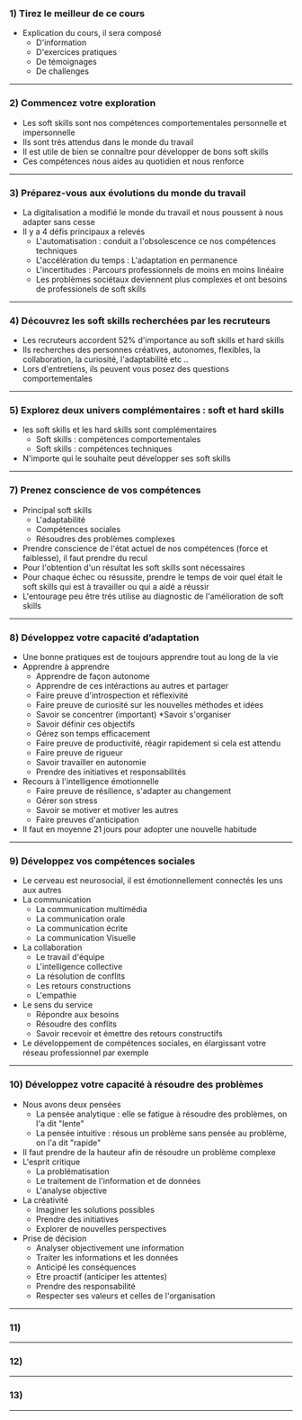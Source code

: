 ### 1) Tirez le meilleur de ce cours
* Explication du cours, il sera composé
    * D'information
    * D'exercices pratiques
    * De témoignages
    * De challenges
***
### 2) Commencez votre exploration
* Les soft skills sont nos compétences comportementales personnelle et impersonnelle
* Ils sont trés attendus dans le monde du travail
* Il est utile de bien se connaître pour développer de bons soft skills
* Ces compétences nous aides au quotidien et nous renforce
***
### 3) Préparez-vous aux évolutions du monde du travail
* La digitalisation a modifié le monde du travail et nous poussent à nous adapter sans cesse
* Il y a 4 défis principaux a relevés
    * L'automatisation : conduit a l'obsolescence ce nos compétences techniques
    * L'accélération du temps : L'adaptation en permanence
    * L'incertitudes : Parcours professionnels de moins en moins linéaire
    * Les problèmes sociétaux deviennent plus complexes et ont besoins de professionels de soft skills
***
### 4) Découvrez les soft skills recherchées par les recruteurs
* Les recruteurs accordent 52% d'importance au soft skills et hard skills
* Ils recherches des personnes créatives, autonomes, flexibles, la collaboration, la curiosité, l'adaptabilité etc ..
* Lors d'entretiens, ils peuvent vous posez des questions comportementales
***
### 5) Explorez deux univers complémentaires : soft et hard skills
* les soft skills et les hard skills sont complémentaires
  * Soft skills : compétences comportementales
  * Soft skills : compétences techniques
* N'importe qui le souhaite peut développer ses soft skills
***
### 7) Prenez conscience de vos compétences
* Principal soft skills
  * L'adaptabilité
  * Compétences sociales
  * Résoudres des problèmes complexes
* Prendre conscience de l'état actuel de nos compétences  (force et faiblesse), il faut prendre du recul
* Pour l'obtention d'un résultat les soft skills sont nécessaires
* Pour chaque échec ou résussite, prendre le temps de voir quel était le soft skills qui est à travailler ou qui a aidé a réussir
* L'entourage peu être trés utilise au diagnostic de l'amélioration de soft skills 
***
### 8) Développez votre capacité d’adaptation
* Une bonne pratiques est de toujours apprendre tout au long de la vie
* Apprendre à apprendre
  * Apprendre de façon autonome   
  * Apprendre de ces intéractions au autres et partager
  * Faire preuve d'introspection et réflexivité
  * Faire preuve de curiosité sur les nouvelles méthodes et idées
  * Savoir se concentrer (important)
*Savoir s'organiser
  * Savoir définir ces objectifs
  * Gérez son temps efficacement
  * Faire preuve de productivité, réagir rapidement si cela est attendu
  * Faire preuve de rigueur
  * Savoir travailler en autonomie
  * Prendre des initiatives et responsabilités
* Recours à l'intelligence émotionnelle
  * Faire preuve de résilience, s'adapter au changement
  * Gérer son stress
  * Savoir se motiver et motiver les autres
  * Faire preuves d'anticipation
* Il faut en moyenne 21 jours pour adopter une nouvelle habitude
***
### 9) Développez vos compétences sociales
* Le cerveau est neurosocial, il est émotionnellement connectés les uns aux autres
* La communication 
  * La communication multimédia
  * La communication orale
  * La communication écrite
  * La communication Visuelle
* La collaboration
  * Le travail d'équipe
  * L'intelligence collective
  * La résolution de conflits
  * Les retours constructions
  * L'empathie
* Le sens du service
  * Répondre aux besoins
  * Résoudre des conflits
  * Savoir recevoir et émettre des retours constructifs
* Le développement de compétences sociales, en élargissant votre réseau professionnel par exemple
***
### 10) Développez votre capacité à résoudre des problèmes
* Nous avons deux pensées
  * La pensée analytique : elle se fatigue à résoudre des problèmes, on l'a dit "lente"
  * La pensée intuitive : résous un problème sans pensée au problème, on l'a dit "rapide" 
* Il faut prendre de la hauteur afin de résoudre un problème complexe
* L'esprit critique  
  * La problématisation
  * Le traitement de l'information et de données
  * L'analyse objective
* La créativité
  * Imaginer les solutions possibles
  * Prendre des initiatives
  * Explorer de nouvelles perspectives
* Prise de décision
  * Analyser objectivement une information
  * Traiter les informations et les données
  * Anticipé les conséquences
  * Etre proactif (anticiper les attentes)
  * Prendre des responsabilité
  * Respecter ses valeurs et celles de l'organisation
***
### 11)
***
### 12)
***
### 13)
***

